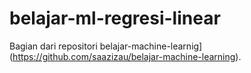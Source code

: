 # belajar-ml-regresi-linear
Bagian dari repositori belajar-machine-learnig](https://github.com/saazizau/belajar-machine-learning). 
